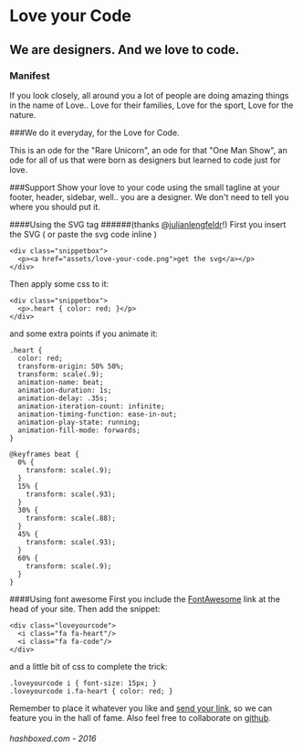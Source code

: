 # Love your Code
## We are designers. And we love to code.

### Manifest
If you look closely, all around you a lot of people are doing amazing things in the name of Love.. Love for their families, Love for the sport, Love for the nature.

###We do it everyday, for the Love for Code.

This is an ode for the "Rare Unicorn", an ode for that "One Man Show", an ode for all of us that were born as designers but learned to code just for love.

###Support
Show your love to your code using the small tagline at your footer, header, sidebar, well.. you are a designer. We don't need to tell you where you should put it.

####Using the SVG tag 
######(thanks <a href="http://twitter.com/julianlengfeldr" target="_blank">@julianlengfeldr</a>!)
First you insert the SVG ( or paste the svg code inline ) 

```
<div class="snippetbox">
  <p><a href="assets/love-your-code.png">get the svg</a></p>
</div>
```
Then apply some css to it:
```
<div class="snippetbox">
  <p>.heart { color: red; }</p>
</div>
```

and some extra points if you animate it:
```
.heart { 
  color: red; 
  transform-origin: 50% 50%; 
  transform: scale(.9); 
  animation-name: beat; 
  animation-duration: 1s; 
  animation-delay: .35s; 
  animation-iteration-count: infinite; 
  animation-timing-function: ease-in-out; 
  animation-play-state: running; 
  animation-fill-mode: forwards; 
}

@keyframes beat {
  0% {
    transform: scale(.9);
  }
  15% {
    transform: scale(.93);
  }
  30% {
    transform: scale(.88);
  }
  45% {
    transform: scale(.93);
  }
  60% {
    transform: scale(.9);
  }
}
```

####Using font awesome</h4>
First you include the <a href="https://fortawesome.github.io/Font-Awesome/icons/" target="_blank">FontAwesome</a> link at the head of your site.
Then add the snippet:

```
<div class="loveyourcode">
  <i class="fa fa-heart"/>
  <i class="fa fa-code"/>
</div>
```
and a little bit of css to complete the trick:
```
.loveyourcode i { font-size: 15px; }
.loveyourcode i.fa-heart { color: red; }
```

Remember to place it whatever you like and <a href="mailto:cb@hashboxed.com">send your link</a>, so we can feature you in the hall of fame. Also feel free to collaborate on <a href="https://github.com/gugote/loveyourcode">github</a>.

###### hashboxed.com - 2016 
